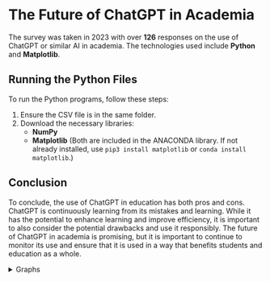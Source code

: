 # The Future of ChatGPT in Academia

The survey was taken in 2023 with over **126** responses on the use of ChatGPT or similar AI in academia. The technologies used include **Python** and **Matplotlib**.

## Running the Python Files

To run the Python programs, follow these steps:

1. Ensure the CSV file is in the same folder.
2. Download the necessary libraries:
    - **NumPy**
    - **Matplotlib**
    (Both are included in the ANACONDA library. If not already installed, use `pip3 install matplotlib` or `conda install matplotlib`.)


## Conclusion
To conclude, the use of ChatGPT in education has both pros and cons. ChatGPT is continuously learning from its mistakes and learning. While it has the potential to enhance learning and improve efficiency, it is important to also consider the potential drawbacks and use it responsibly. The future of ChatGPT in academia is promising, but it is important to continue to monitor its use and ensure that it is used in a way that benefits students and education as a whole.


<details>
<summary>Graphs</summary>

<div align="center">
  <img src="https://github.com/sankeer28/412/assets/112449287/f8fd31a1-d27b-4fe4-a0bb-337741371671" alt="image" width="500">
</div>

<div align="center">
  <img src="https://github.com/sankeer28/412/assets/112449287/378a036f-92fc-478d-bb0e-216613b02194" alt="image" width="500">
</div>

<div align="center">
  <img src="https://github.com/sankeer28/412/assets/112449287/991bc614-71dd-4bc5-92dc-a4ad602d5f0b" alt="image" width="500">
</div>

<div align="center">
  <img src="https://github.com/sankeer28/412/assets/112449287/e09dee44-3ef7-4f06-877d-de1999da6533" alt="image" width="500">
</div>

<div align="center">
  <img src="https://github.com/sankeer28/412/assets/112449287/ffa4b085-c21f-48d9-803c-1829f7397c2d" alt="image" width="500">
</div>

<div align="center">
  <img src="https://github.com/sankeer28/412/assets/112449287/5594cead-92a0-43a2-b234-de2392f2ea5e" alt="image" width="500">
</div>

<div align="center">
  <img src="https://github.com/sankeer28/412/assets/112449287/4049e5c3-b607-4fd8-aa4c-874f5da85b5b" alt="image" width="500">
</div>

<div align="center">
  <img src="https://github.com/sankeer28/412/assets/112449287/0499dff1-81b0-4217-98c2-92ea745ef9ea" alt="image" width="500">
</div>

<div align="center">
  <img src="https://github.com/sankeer28/412/assets/112449287/2da66e60-2ee3-4c8b-ae5a-1555d76fca3b" alt="image" width="500">
</div>

<div align="center">
  <img src="https://github.com/sankeer28/412/assets/112449287/fcffbf62-7e6a-496a-bb91-97c17bb84878" alt="image" width="500">
</div>

<div align="center">
  <img src="https://github.com/sankeer28/412/assets/112449287/95499e70-251b-4c35-a311-124264fafb6c" alt="image" width="500">
</div>

<div align="center">
  <img src="https://github.com/sankeer28/412/assets/112449287/5d2c1733-578d-42e2-96dd-c8bd678391ba" alt="image" width="500">
</div>




